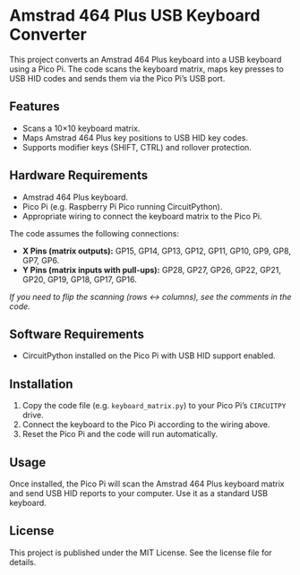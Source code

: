 # Amstrad 464 Plus USB Keyboard Converter

This project converts an Amstrad 464 Plus keyboard into a USB keyboard using a Pico Pi. The code scans the keyboard matrix, maps key presses to USB HID codes and sends them via the Pico Pi’s USB port.

## Features

- Scans a 10×10 keyboard matrix.
- Maps Amstrad 464 Plus key positions to USB HID key codes.
- Supports modifier keys (SHIFT, CTRL) and rollover protection.

## Hardware Requirements

- Amstrad 464 Plus keyboard.
- Pico Pi (e.g. Raspberry Pi Pico running CircuitPython).
- Appropriate wiring to connect the keyboard matrix to the Pico Pi.

The code assumes the following connections:

- **X Pins (matrix outputs):** GP15, GP14, GP13, GP12, GP11, GP10, GP9, GP8, GP7, GP6.
- **Y Pins (matrix inputs with pull-ups):** GP28, GP27, GP26, GP22, GP21, GP20, GP19, GP18, GP17, GP16.

*If you need to flip the scanning (rows ↔ columns), see the comments in the code.*

## Software Requirements

- CircuitPython installed on the Pico Pi with USB HID support enabled.

## Installation

1. Copy the code file (e.g. `keyboard_matrix.py`) to your Pico Pi’s `CIRCUITPY` drive.
2. Connect the keyboard to the Pico Pi according to the wiring above.
3. Reset the Pico Pi and the code will run automatically.

## Usage

Once installed, the Pico Pi will scan the Amstrad 464 Plus keyboard matrix and send USB HID reports to your computer. Use it as a standard USB keyboard.

## License

This project is published under the MIT License. See the license file for details.

